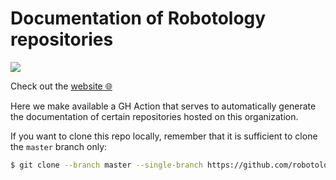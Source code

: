 Documentation of Robotology repositories
========================================

![](https://github.com/robotology/robotology-documentation/workflows/GitHub%20Pages/badge.svg)

Check out the [website 🌐](https://robotology.github.io/robotology-documentation/doc/html)

Here we make available a GH Action that serves to automatically generate the documentation of certain repositories hosted on this organization.

If you want to clone this repo locally, remember that it is sufficient to clone the `master` branch only:
```sh
$ git clone --branch master --single-branch https://github.com/robotology/robotology-documentation.git
```
